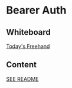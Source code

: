 # Bearer Auth

## Whiteboard

[Today's Freehand](https://projects.invisionapp.com/freehand/document/DkHU4YFRY)

## Content

[SEE README](./README.md)
